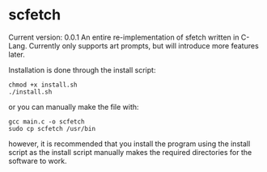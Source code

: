 # scfetch

Current version: 0.0.1
An entire re-implementation of sfetch written in C-Lang.
Currently only supports art prompts, but will introduce more features later.

Installation is done through the install script:
```
chmod +x install.sh
./install.sh
```
or you can manually make the file with:
```
gcc main.c -o scfetch
sudo cp scfetch /usr/bin
```
however, it is recommended that you install the program using the install script as 
the install script manually makes the required directories for the software to work.
